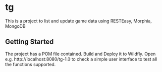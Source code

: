 # tg

This is a project to list and update game data using RESTEasy, Morphia, MongoDB

## Getting Started

The project has a POM file contained. Build and Deploy it to Wildfly. Open e.g. http://localhost:8080/tg-1.0 to check a simple user interface to test all the functions supported.



